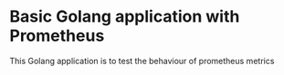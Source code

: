 # Basic Golang application with Prometheus

This Golang application is to test the behaviour of prometheus metrics

